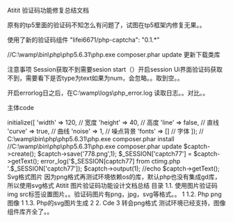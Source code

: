 Atitit 验证码功能修复总结文档


原有的tp5里面的验证码不知怎么有问题了，试图在tp5框架内修复无果。。



使用了新的验证码组件  "lifei6671/php-captcha": "0.1.*"


//C:\wamp\bin\php\php5.6.31\php.exe composer.phar update
更新下载类库

注意事项
Session获取不到需要sesion start（）开启session
Ui界面验证码获取不到，需要看下是否type为text如果为num，会忽略。。取到空。。

开启errorlog日之后，在C:\wamp\logs\php_error.log  读取日志。。对比。。

主体code

<?php
//   /sdk/catchImg.php
require __DIR__ . '/../vendor/autoload.php';
use Minho\Captcha\CaptchaBuilder;

session_start();
$captch = new CaptchaBuilder();

$captch->initialize([
    'width' => 120,     // 宽度
    'height' => 40,     // 高度
    'line' => false,    // 直线
    'curve' => true,    // 曲线
    'noise' => 1,       // 噪点背景
    'fonts' => []       // 字体
]);
//  C:\wamp\bin\php\php5.6.31\php.exe composer.phar install
//C:\wamp\bin\php\php5.6.31\php.exe composer.phar update
$captch->create();
$captch->save('778.png',1);
$_SESSION['captch77'] = $captch->getText();

error_log('$_SESSION[captch77] from ctimg.php '.$_SESSION['captch77']);

$captch->output(1);
//echo $captch->getText();

Svg格式图片
因为png格式再测试环境依赖os的库，默认php也没有集成gd库，所以使用svg格式

Atitit 图片验证码功能设计文档总结

目录
1.1. 使用图片验证码img src标签设置图片。。验证码图片有png，jpg，svg等格式。。	1
1.2. Php png图像	1
1.3. Php的svg图片生成	2
2. Cde	3


转会png格式
测试环境已经支持，图像组件库齐全了。。

